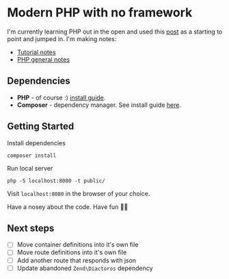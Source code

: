 # Modern PHP with no framework

I'm currently learning PHP out in the open and used this [post](https://kevinsmith.io/modern-php-without-a-framework) as a starting to point and jumped in. I'm making notes:

- [Tutorial notes](https://www.notion.so/Modern-PHP-Tutorial-069bd214c9b94351b7b229e5ab647737)
- [PHP general notes](https://www.notion.so/Fundamentals-09b15a1962d04c39a898a290e4ca69f4)

## Dependencies

- **PHP** - of course :) [install guide](https://www.php.net/manual/en/install.php).
- **Composer** - dependency manager. See install guide [here](https://getcomposer.org/doc/00-intro.md#installation-linux-unix-macos).

## Getting Started

Install dependencies

```
composer install
```

Run local server

```
php -S localhost:8080 -t public/
```

Visit `localhost:8080` in the browser of your choice.

Have a nosey about the code. Have fun 👍🏾

## Next steps

- [ ] Move container definitions into it's own file
- [ ] Move route definitions into it's own file
- [ ] Add another route that responds with json
- [ ] Update abandoned `Zend\Diactoros` dependency
